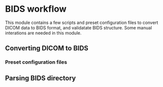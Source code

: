 # BIDS workflow

This module contains a few scripts and preset configuration files to convert DICOM data to BIDS format, and validatate BIDS structure. Some manual interations are needed in this module.

## Converting DICOM to BIDS

### Preset configuration files

## Parsing BIDS directory